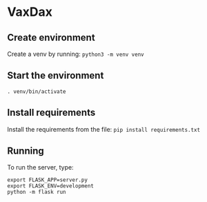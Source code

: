 # VaxDax

## Create environment
Create a venv by running:
`python3 -m venv venv`

## Start the environment
`. venv/bin/activate`

## Install requirements
Install the requirements from the file:
`pip install requirements.txt`

## Running
To run the server, type:
```
export FLASK_APP=server.py
export FLASK_ENV=development
python -m flask run
```
